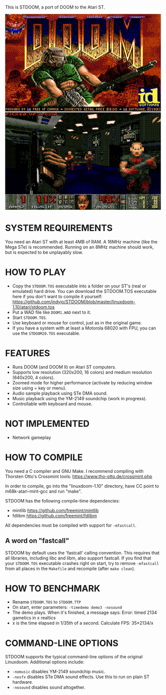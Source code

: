 This is STDOOM, a port of DOOM to the Atari ST.

![title screen](titlepic.png)
![screenshot](screen1.png)

# SYSTEM REQUIREMENTS

You need an Atari ST with at least 4MB of RAM. A 16MHz machine (like the Mega STe) is recommended.
Running on an 8MHz machine should work, but is expected to be unplayably slow.

# HOW TO PLAY

- Copy the `STDOOM.TOS` executable into a folder on your ST's (real or emulated) hard drive.
  You can download the STDOOM.TOS executable here if you don't want to compile it yourself:
  https://github.com/indyjo/STDOOM/blob/master/linuxdoom-1.10/atari/stdoom.tos
- Put a WAD file like `DOOM1.WAD` next to it.
- Start `STDOOM.TOS`.
- Use keyboard or mouse for control, just as in the original game.
- If you have a system with at least a Motorola 68020 with FPU, you can use the `STDOOM20.TOS`
  executable.

# FEATURES

- Runs DOOM (and DOOM II) on Atari ST computers.
- Supports low resolution (320x200, 16 colors) and medium resolution (640x200, 4 colors).
- Zoomed mode for higher performance (activate by reducing window size using = key or menu).
- Audio sample playback using STe DMA sound.
- Music playback using the YM-2149 soundchip (work in progress).
- Controllable with keyboard and mouse.

# NOT IMPLEMENTED

- Network gameplay

# HOW TO COMPILE

You need a C compiler and GNU Make. I recommend compiling with Thorsten Otto's Crossmint tools:
    https://www.tho-otto.de/crossmint.php

In order to compile, go into the "linuxdoom-1.10" directory, have CC point to m68k-atari-mint-gcc
and run "make".

STDOOM has the following compile-time dependencies:
- mintlib https://github.com/freemint/mintlib
- fdlibm https://github.com/freemint/fdlibm

All dependencies must be compiled with support for `-mfastcall`.

## A word on "fastcall"
STDOOM by default uses the 'fastcall' calling convention. This requires that all libraries, including
libc and libm, also support fastcall. If you find that your `STDOOM.TOS` executable crashes right
on start, try to remove `-mfastcall` from all places in the `Makefile` and recompile (after `make clean`).

# HOW TO BENCHMARK
- Rename `STDOOM.TOS` to `STDOOM.TTP`
- On start, enter parameters: `-timedemo demo3 -nosound`
- The demo plays. When it's finished, a message says:
  Error: timed 2134 gametics in x realtics
- x is the time elapsed in 1/35th of a second. Calculate FPS: 35*2134/x

# COMMAND-LINE OPTIONS
STDOOM supports the typical command-line options of the original Linuxdoom.
Additional options include:
- `-nomusic` disables YM-2149 soundchip music.
- `-nosfx` disables STe DMA sound effects. Use this to run on plain ST hardware.
- `-nosound` disables sound altogether.
